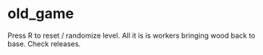 # old_game
Press R to reset / randomize level. All it is is workers bringing wood back to base. Check releases.
